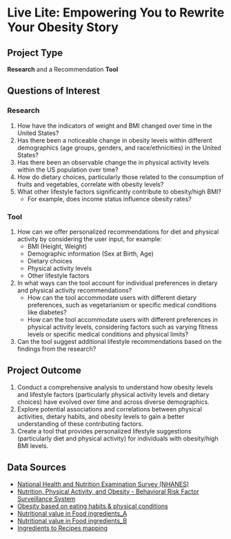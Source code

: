 # Live Lite: Empowering You to Rewrite Your Obesity Story

## Project Type
**Research** and a Recommendation **Tool**

## Questions of Interest
### Research
1. How have the indicators of weight and BMI changed over time in the United States?
2. Has there been a noticeable change in obesity levels within different demographics (age groups, genders, and race/ethnicities) in the United States?
3. Has there been an observable change the in physical activity levels within the US population over time?
4. How do dietary choices, particularly those related to the consumption of fruits and vegetables, correlate with obesity levels?
5. What other lifestyle factors significantly contribute to obesity/high BMI?
   - For example, does income status influence obesity rates?

### Tool 
1. How can we offer personalized recommendations for diet and physical activity by considering the user input, for example:
   - BMI (Height, Weight)
   - Demographic information (Sex at Birth, Age)
   - Dietary choices
   - Physical activity levels
   - Other lifestyle factors
2. In what ways can the tool account for individual preferences in dietary and physical activity recommendations?
   - How can the tool accommodate users with different dietary preferences, such as vegetarianism or specific medical conditions like diabetes?
   - How can the tool accommodate users with different preferences in physical activity levels, considering factors such as varying fitness levels or specific medical conditions and physical limits?
3. Can the tool suggest additional lifestyle recommendations based on the findings from the research?

## Project Outcome
1. Conduct a comprehensive analysis to understand how obesity levels and lifestyle factors (particularly physical activity levels and dietary choices) have evolved over time and across diverse demographics.
2. Explore potential associations and correlations between physical activities, dietary habits, and obesity levels to gain a better understanding of these contributing factors.
3. Create a tool that provides personalized lifestyle suggestions (particularly diet and physical activity) for individuals with obesity/high BMI levels.

## Data Sources
- [National Health and Nutrition Examination Survey (NHANES)](https://wwwn.cdc.gov/nchs/nhanes/Default.aspx)
- [Nutrition, Physical Activity, and Obesity - Behavioral Risk Factor Surveillance System](https://data.cdc.gov/Nutrition-Physical-Activity-and-Obesity/Nutrition-Physical-Activity-and-Obesity-Behavioral/hn4x-zwk7/data_preview)
- [Obesity based on eating habits & physical conditions](https://www.kaggle.com/datasets/ankurbajaj9/obesity-levels)
- [Nutritional value in Food ingredients_A](https://fdc.nal.usda.gov/download-datasets.html)
- [Nutritional value in Food ingredients_B](https://www.kaggle.com/datasets/shrutisaxena/food-nutrition-dataset)
- [Ingredients to Recipes mapping](https://www.kaggle.com/datasets/shuyangli94/food-com-recipes-and-user-interactions)